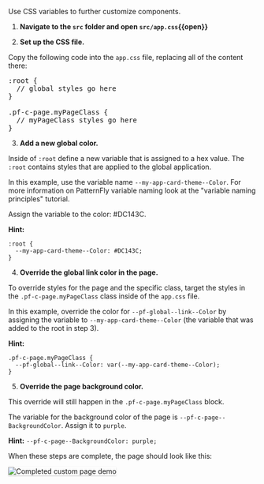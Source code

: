 Use CSS variables to further customize components.

1) <strong>Navigate to the `src` folder and open `src/app.css`{{open}}</strong>

2) <strong>Set up the CSS file.</strong>

Copy the following code into the `app.css` file, replacing all of the content there:

<pre class="file" data-filename="src/app.css" data-target="replace">
:root {
  // global styles go here
}

.pf-c-page.myPageClass {
  // myPageClass styles go here
}
</pre>

3) <strong>Add a new global color.</strong>

Inside of `:root` define a new variable that is assigned to a hex value. The `:root` contains styles that are applied to the global application.

In this example, use the variable name `--my-app-card-theme--Color`. For more information on PatternFly variable naming look at the "variable naming principles" tutorial.

Assign the variable to the color: #DC143C.

<strong>Hint:</strong>
```
:root {
  --my-app-card-theme--Color: #DC143C;
}
```

4) <strong>Override the global link color in the page.</strong>

To override styles for the page and the specific class, target the styles in the `.pf-c-page.myPageClass` class inside of the `app.css` file.

In this example, override the color for `--pf-global--link--Color` by assigning the variable to `--my-app-card-theme--Color` (the variable that was added to the root in step 3).

<strong>Hint: </strong>
```
.pf-c-page.myPageClass {
  --pf-global--link--Color: var(--my-app-card-theme--Color);
}
```

5) <strong>Override the page background color.</strong>

This override will still happen in the `.pf-c-page.myPageClass` block.

The variable for the background color of the page is `--pf-c-page--BackgroundColor`. Assign it to `purple`.

<strong>Hint:</strong> `--pf-c-page--BackgroundColor: purple;`

When these steps are complete, the page should look like this:

<img src="react-customize/assets/step4.png" alt="Completed custom page demo" style="box-shadow: rgba(3, 3, 3, 0.2) 0px 1.25px 2.5px 0px;" />

